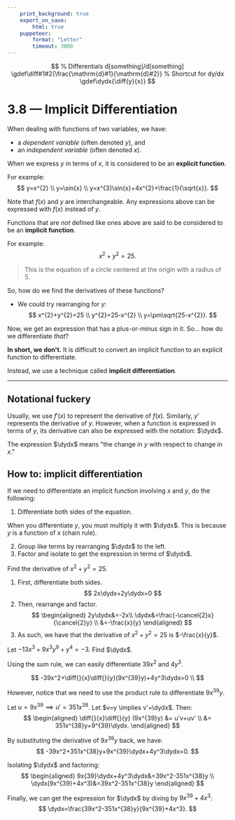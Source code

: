 ```yaml
---
    print_background: true
    export_on_save:
        html: true
    puppeteer:
        format: "Letter"
        timeout: 3000
---
```


$$
    % Differentials d[something]/d[something]
    \gdef\diff#1#2{\frac{\mathrm{d}#1}{\mathrm{d}#2}}
    % Shortcut for dy/dx
    \gdef\dydx{\diff{y}{x}}
$$

# 3.8 — Implicit Differentiation

When dealing with functions of two variables, we have:
* a *dependent variable* (often denoted $y$), and
* an *independent variable* (often denoted $x$).

When we express $y$ in terms of $x$, it is considered to be an **explicit function**.

For example:
$$
y=x^{2} \\
y=\sin{x} \\
y=x^{3}\sin{x}+4x^{2}+\frac{1}{\sqrt{x}}.
$$


Note that $f(x)$ and $y$ are interchangeable. Any expressions above can be expressed with $f(x)$ instead of $y$.

Functions that are *not* defined like ones above are said to be considered to be an **implicit function**.

For example:
$$
	x^{2} + y^{2} = 25.
$$
> This is the equation of a circle centered at the origin with a radius of $5$.

So, how do we find the derivatives of these functions?

* We could try rearranging for $y$:
$$
	x^{2}+y^{2}=25 \\
	y^{2}=25-x^{2} \\
	y=\pm\sqrt{25-x^{2}}.
$$

Now, we get an expression that has a plus-or-minus sign in it. So... how do we differentiate *that*?

**In short, we don't.** It is difficult to convert an implicit function to an explicit function to differentiate.

Instead, we use a technique called **implicit differentiation**.

***

## Notational fuckery
Usually, we use $f'(x)$ to represent the derivative of $f(x)$.
Similarly, $y'$ represents the derivative of $y$.
However, when a function is expressed in terms of $y$, its derivative can also be expressed with the notation: $\dydx$.

The expression $\dydx$ means "the change in $y$ with respect to change in $x$."

## How to: implicit differentiation
If we need to differentiate an implicit function involving $x$ and $y$, do the following:

1. Differentiate both sides of the equation.

<div><note>

When you differentiate $y$, you must multiply it with $\dydx$. This is because $y$ is a function of $x$ (chain rule).

</note></div>

2. Group like terms by rearranging $\dydx$ to the left.
4. Factor and isolate to get the expression in terms of $\dydx$.

<div><eg>

Find the derivative of $x^2+y^2=25$.

1. First, differentiate both sides.
$$
	2x\dydx+2y\dydx=0
$$
2. Then, rearrange and factor.
$$
\begin{aligned}
	2y\dydx&=-2x\\
	\dydx&=\frac{-\cancel{2}x}{\cancel{2}y} \\
	&=-\frac{x}{y}
\end{aligned}
$$
3. As such, we have that the derivative of $x^2+y^2=25$ is $-\frac{x}{y}$.

</eg></div>

<div><eg>

Let $-13x^3+9x^3y^9+y^4=-3$. Find $\dydx$.

Using the sum rule, we can easily differentiate $39x^2$ and $4y^3$.

$$
	-39x^2+\diff{}{x}\diff{}{y}(9x^{39}y)+4y^3\dydx=0 \\
$$

However, notice that we need to use the product rule to differentiate $9x^{39}y$.

Let $u = 9x^{39} \implies u'=351x^{38}$.
Let $v=y \implies v'=\dydx$.
Then:
$$
\begin{aligned}
	\diff{}{x}\diff{}{y} (9x^{39}y) &= u'v+uv' \\
	&= 351x^{38}y+9^{39}\dydx.
\end{aligned}
$$

By substituting the derivative of $9x^{39}y$ back, we have:
$$
	-39x^2+351x^{38}y+9x^{39}\dydx+4y^3\dydx=0.
$$

Isolating $\dydx$ and factoring:
$$
\begin{aligned}
	9x{39}\dydx+4y^3\dydx&=39x^2-351x^{38}y \\
	\dydx(9x^{39}+4x^3)&=39x^2-351x^{38}y
\end{aligned}
$$

Finally, we can get the expression for $\dydx$ by diving by $9x^{39}+4x^3$:
$$
	\dydx=\frac{39x^2-351x^{38}y}{9x^{39}+4x^3}.
$$

</eg></div>
